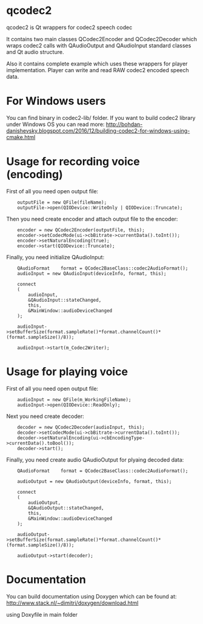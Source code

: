# qcodec2
qcodec2 is Qt wrappers for codec2 speech codec

It contains two main classes QCodec2Encoder and QCodec2Decoder which wraps codec2 calls with QAudioOutput and QAudioInput standard classes and Qt audio structure.

Also it contains complete example which uses these wrappers for player implementation. Player can write and read RAW codec2 encoded speech data.

# For Windows users

You can find binary in codec2-lib/ folder. If you want to build codec2 library under Windows OS you can read more:
http://bohdan-danishevsky.blogspot.com/2016/12/building-codec2-for-windows-using-cmake.html

# Usage for recording voice (encoding)

First of all you need open output file:
```
    outputFile = new QFile(fileName);
    outputFile->open(QIODevice::WriteOnly | QIODevice::Truncate);
```	
Then you need create encoder and attach output file to the encoder:
```
    encoder = new QCodec2Encoder(outputFile, this);
    encoder->setCodecMode(ui->cbBitrate->currentData().toInt());
    encoder->setNaturalEncoding(true);
    encoder->start(QIODevice::Truncate);
```

Finally, you need initialize QAudioInput:
```
    QAudioFormat    format = QCodec2BaseClass::codec2AudioFormat();
    audioInput = new QAudioInput(deviceInfo, format, this);

    connect
    (
        audioInput,
        &QAudioInput::stateChanged,
        this,
        &MainWindow::audioDeviceChanged
    );

    audioInput->setBufferSize(format.sampleRate()*format.channelCount()*(format.sampleSize()/8));

    audioInput->start(m_Codec2Writer);
```

# Usage for playing voice
First of all you need open output file:

```
    audioInput = new QFile(m_WorkingFileName);
    audioInput->open(QIODevice::ReadOnly);
```
	
Next you need create decoder:

```
	decoder = new QCodec2Decoder(audioInput, this);
    decoder->setCodecMode(ui->cbBitrate->currentData().toInt());
    decoder->setNaturalEncoding(ui->cbEncodingType->currentData().toBool());
    decoder->start();
```
	
Finally, you need create audio QAudioOutput for plyaing decoded data:

```
    QAudioFormat    format = QCodec2BaseClass::codec2AudioFormat();

    audioOutput = new QAudioOutput(deviceInfo, format, this);

    connect
    (
        audioOutput,
        &QAudioOutput::stateChanged,
        this,
        &MainWindow::audioDeviceChanged
    );

    audioOutput->setBufferSize(format.sampleRate()*format.channelCount()*(format.sampleSize()/8));

    audioOutput->start(decoder);
```
	
# Documentation

You can build documentation using Doxygen which can be found at:
http://www.stack.nl/~dimitri/doxygen/download.html

using Doxyfile in main folder